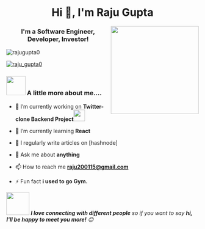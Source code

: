 <h1 align="center">Hi 👋, I'm Raju Gupta</h1>
<img align='right' src="https://media.giphy.com/media/M9gbBd9nbDrOTu1Mqx/giphy.gif" width="230">
<h3 align="center">I'm a Software Engineer, Developer, Investor!</h3>

<p align="left"> <img src="https://komarev.com/ghpvc/?username=rajugupta0&label=Profile%20views&color=0e75b6&style=flat" alt="rajugupta0" /> </p>

<p align="left"> <a href="https://twitter.com/raju_gupta0" target="blank"><img src="https://img.shields.io/twitter/follow/raju_gupta0?logo=twitter&style=for-the-badge" alt="raju_gupta0" /></a> </p>

### <img src="https://media.giphy.com/media/VgCDAzcKvsR6OM0uWg/giphy.gif" width="50"> A little more about me....



- 🔭 I’m currently working on **Twitter-clone Backend Project**<img src="https://media.giphy.com/media/WUlplcMpOCEmTGBtBW/giphy.gif" width="30">

- 🌱 I’m currently learning **React**

<!-- - 👯 I’m looking to collaborate on **Online Notepad Project** -->

- 📝 I regularly write articles on [hashnode]

- 💬 Ask me about **anything**

- 📫 How to reach me **raju200115@gmail.com**

- ⚡ Fun fact **i used to go Gym.**

<img src="https://media.giphy.com/media/LnQjpWaON8nhr21vNW/giphy.gif" width="60"> <em><b>I love connecting with different people</b> so if you want to say <b>hi, I'll be happy to meet you more!</b> 😊</em>
<p align="centre">
